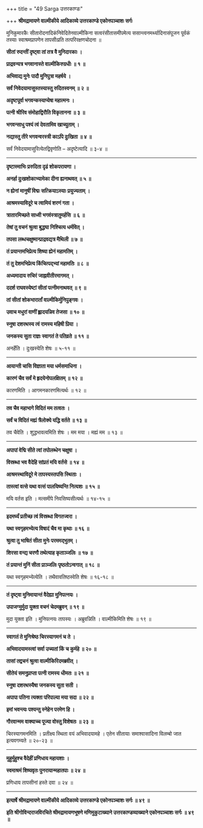 +++
title = "49 Sarga उत्तरकाण्डः"

+++
**श्रीमद्रामायणे वाल्मीकीये आदिकाव्ये उत्तरकाण्डे एकोनपञ्चाशः सर्गः**

मुनिकुमारकैः सीतारोदनादिकंनिवेदितेनवाल्मीकिना सत्वरंसीतासमीपमेत्य ससान्त्वनमर्थ्यादिनासंपूजन पूर्वकं तस्याः स्वाश्रमप्रापणेन तापसीःप्रति तत्परिरक्षणचोदना ॥

**सीतां रुदन्तीं दृष्ट्वा तां तत्र वै मुनिदारकाः ।**

**प्राद्रवन्यत्र भगवानास्ते वाल्मीकिरुग्रधीः ॥ १ ॥**

**अभिवाद्य मुनेः पादौ मुनिपुत्रा महर्षये ।**

**सर्वं निवेदयामासुस्तस्यास्तु रुदितस्वनम् ॥ २ ॥**

**अदृष्टपूर्वा भगवन्कस्याप्येषा महात्मनः ।**

**पत्नी श्रीरिव संमोहाद्विरौति विकृतानना ॥ ३ ॥**

**भगवन्साधु पश्यं त्वं देवतामिव खाच्युताम् ।**

**नद्यास्तु तीरे भगवन्वरस्त्री काऽपि दुःखिता ॥ ४ ॥**

सर्वं निवेदयामासुरित्येतद्विवृणोति – अदृष्टेत्यादि ॥ ३-४ ॥

****

**दृष्टास्माभिः प्ररुदिता दृढं शोकपरायणा ।**

**अनर्हा दुःखशोकाभ्यामेका दीना ह्यनाथवत् ॥ ५ ॥**

**न ह्येनां मानुषीं विद्मः सत्क्रियाऽस्याः प्रयुज्यताम् ।**

**आश्रमस्याविदूरे च त्वामियं शरणं गता ।**

**त्रातारमिच्छते साध्वी भगवंस्त्रातुमर्हसि ॥ ६ ॥**

**तेषां तु वचनं श्रुत्वा बुद्ध्या निश्चित्य धर्मवित् ।**

**तपसा लब्धचक्षुष्मान्प्राद्रवद्यत्र मैथिली ॥ ७ ॥**

**तं प्रयान्तमभिप्रेत्य शिष्या ह्येनं महामतिम् ।**

**तं तु देशमभिप्रेत्य किंचित्पद्भ्यां महामतिः ॥ ८ ॥**

**अध्यमादाय रुचिरं जाह्नवीतीरमागमत् ।**

**ददर्श राघवस्येष्टां सीतां पत्नीमनाथवत् ॥ ९ ॥**

**तां सीतां शोकभारार्तां वाल्मीकिर्मुनिपुङ्गवः ।**

**उवाच मधुरां वाणीं ह्लादयन्निव तेजसा ॥ १० ॥**

**स्नुषा दशरथस्य त्वं रामस्य महिषी प्रिया ।**

**जनकस्य सुता राज्ञः स्वागतं ते पतिव्रते ॥ ११ ॥**

अनर्हेति । दुःखस्येति शेषः ॥ ५-११ ॥

****

**आयान्ती चासि विज्ञाता मया धर्मसमाधिना ।**

**कारणं चैव सर्वं मे हृदयेनोपलक्षितम् ॥ १२ ॥**

कारणमिति । आगमनकारणमित्यर्थः ॥ १२ ॥

****

**तव चैव महाभागे विदितं मम तत्वतः ।**

**सर्वं च विदितं मह्यं त्रैलोक्ये यद्धि वर्तते ॥ १३ ॥**

तव चैवेति । शुद्धभावत्वमिति शेषः । मम मया । मह्यं मम ॥ १३ ॥

****

**अपापां वेद्मि सीते त्वां तपोलब्धेन चक्षुषा ।**

**विस्रब्धा भव वैदेहि सांप्रतं मयि वर्तसे ॥ १४ ॥**

**आश्रमस्थाविदूरे मे तापस्यस्तपसि स्थिताः ।**

**तास्त्वां वत्से यथा वत्सं पालयिष्यन्ति नित्यशः ॥ १५ ॥**

मयि वर्तस इति । मत्समीपे निवसिष्यसीत्यर्थः ॥ १४-१५ ॥

****

**इदमर्घ्यं प्रतीच्छ त्वं विस्रब्धा विगतज्वरा ।**

**यथा स्वगृहमभ्येत्य विषादं चैव मा कृथाः ॥ १६ ॥**

**श्रुत्वा तु भाषितं सीता मुनेः परममद्भुतम् ।**

**शिरसा वन्द्य चरणौ तथेत्याह कृताञ्जलिः ॥ १७ ॥**

**तं प्रयान्तं मुनिं सीता प्राञ्जलिः पृष्ठतोऽन्वगात् ॥ १८ ॥**

यथा स्वगृहमभ्येत्येति । तथैवावतिष्ठस्वेति शेषः ॥ १६-१८ ॥

****

**तं दृष्ट्वा मुनिमायान्तं वैदेह्या मुनिपत्नयः ।**

**उपाजग्मुर्मुदा युक्ता वचनं चेदमब्रुवन् ॥ १९ ॥**

मुदा युक्ता इति । मुनिपत्नयः तापस्यः । अब्रुवन्निति । वाल्मीकिमिति शेषः ॥ १९ ॥

****

**स्वागतं ते मुनिश्रेष्ठ चिरस्यागमनं च ते ।**

**अभिवादयामस्त्वां सर्वा उच्यतां किं च कुर्महे ॥ २० ॥**

**तासां तद्वचनं श्रुत्वा वाल्मीकिरिदमब्रवीत् ।**

**सीतेयं समनुप्राप्ता पत्नी रामस्य धीमतः ॥ २१ ॥**

**स्नुषा दशरथस्यैषा जनकस्य सुता सती ।**

**अपापा पतिना त्यक्ता परिपाल्या मया सदा ॥ २२ ॥**

**इमां भवन्त्यः पश्यन्तु स्नेहेन परमेण हि ।**

**गौरवान्मम वाक्याच्च पूज्या वोस्तु विशेषतः ॥ २३ ॥**

चिरस्यागमनमिति । प्रतीक्ष्य स्थिता वयं अभिवादयामहे । एतेन सीतायाः समाश्वासादिना विलम्बो जात इत्यवगम्यते ॥ २०-२३ ॥

****

**मुहुर्मुहुश्च वैदेहीं प्रणिधाय महायशाः ।**

**स्वमाश्रमं शिष्यवृतः पुनरायान्महातपाः ॥ २४ ॥**

प्रणिधाय तापसीनां हस्ते दवा ॥ २४ ॥

****

**इत्यार्षे श्रीमद्रामायणे वाल्मीकीये आदिकाव्ये उत्तरकाण्डे एकोनपञ्चाशः सर्गः ॥ ४९ ॥**

**इति श्रीगोविन्दराजविरचिते श्रीमद्रामायणभूषणे मणिमुकुटाख्याने उत्तरकाण्डव्याख्याने एकोनपञ्चाशः सर्गः ॥ ४९ ॥**
